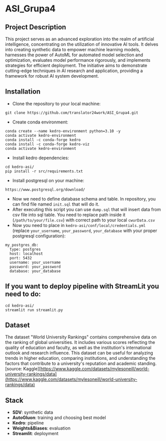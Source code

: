 # ASI_Grupa4

## Project Description

This project serves as an advanced exploration into the realm of artificial intelligence, concentrating on the utilization of innovative AI tools. It delves into creating synthetic data to empower machine learning models, harnesses the power of AutoML for automated model selection and optimization, evaluates model performance rigorously, and implements strategies for efficient deployment. The initiative aims to demonstrate cutting-edge techniques in AI research and application, providing a framework for robust AI system development.

## Installation
* Clone the repository to your local machine:
```
git clone https://github.com/translator24work/ASI_Grupa4.git
```
* Create conda environment:
```
conda create --name kedro-environment python=3.10 -y
conda activate kedro-environment
conda install -c conda-forge kedro
conda install -c conda-forge kedro-viz
conda activate kedro-environment
```
* Install kedro dependencies:
```
cd kedro-asi/
pip install -r src/requirements.txt
```
* Install postgresql on your machine:
```
https://www.postgresql.org/download/
```
* Now we need to define database schema and table. In repository, you can find file named
`init.sql` that will do it.
* After executing this script you can use `dump.sql` that will insert data from csv file into sql table. You need to
replace path inside it (`/path/to/your/file.csv`) with correct path to your local `cwurData.csv`
* Now you need to place in `kedro-asi/conf/local/credentials.yml` (replace `your_username`, `your_password`, `your_database` with your proper postgresql configuration):
```
my_postgres_db:
  type: postgres
  host: localhost
  port: 5432
  username: your_username
  password: your_password
  database: your_database
```
## If you want to deploy pipeline with StreamLit you need to do:
```
cd kedro-asi/
streamlit run streamlit.py
```
## Dataset

The dataset  "World University Rankings" contains comprehensive data on the ranking of global universities. 
It includes various scores reflecting the quality of education and faculty, as well as the institution's international outlook and research influence. 
This dataset can be useful for analyzing trends in higher education, comparing institutions, and understanding the factors that contribute to a university's reputation and academic standing. 
[source: Kaggle][https://www.kaggle.com/datasets/mylesoneill/world-university-rankings/data](https://www.kaggle.com/datasets/mylesoneill/world-university-rankings/data)

## Stack

- **SDV**: synthetic data
- **AutoGluon**: training and choosing best model
- **Kedro**: pipeline
- **Weights&Biases**: evaluation
- **Streamlit**: deployment

